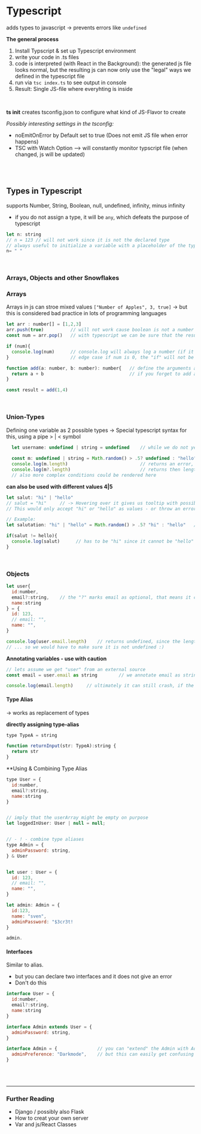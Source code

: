 # Typescript
adds types to javascript -> prevents errors like `undefined`

**The general process**
1. Install Typscript & set up Typescript environment
2. write your code in .ts files
3. code is interpreted (with React in the Background): the generated js file looks normal, but the resulting js can now only use the "legal" ways we defined in the typescript file
4. run via `tsc index.ts` to see output in console
5. Result: Single JS-file where everyhting is inside

<br>

**ts init**
creates tsconfig.json to configure what kind of JS-Flavor to create

*Possibly interesting settings in the tsconfig:*
* noEmitOnError by Default set to true (Does not emit JS file when error happens)
* TSC with Watch Option --> will constantly monitor typscript file (when changed, js will be updated)

<br>

<br>

## Types in Typescript
supports Number, String, Boolean, null, undefined, infinity, minus infinity
* if you do not assign a type, it will be `any`, which defeats the purpose of typescript

```jsx
let n: string
// n = 123 // will not work since it is not the declared type
// always useful to initialize a variable with a placeholder of the type (e.g. an empty string, false, ...)
n= " "
```

<br>

### Arrays, Objects and other Snowflakes
### Arrays
Arrays in js can stroe mixed values `["Number of Apples", 3, true]` 
-> but this is considered bad practice in lots of programming languages 

```jsx
let arr : number[] = [1,2,3]
arr.push(true)          // will not work cause boolean is not a number
const num = arr.pop()   // with typescript we can be sure that the result is either a number or undefined

if (num){
  console.log(num)      // console.log will always log a number (if it logs), since the condition is either a number or false
}                       // edge case if num is 0, the "if" will not be executed, because it is falsy

function add(a: number, b: number): number{   // define the arguments as type:number AND the type of the return value
  return a + b                                // if you forget to add a "return", typescript will also give an error
}

const result = add(1,4)
```

<br>

### Union-Types
Defining one variable as 2 possible types
-> Special typescript syntax for this, using a pipe > | < symbol

```jsx
  let username: undefined | string = undefined    // while we do not yet have a username it is undefined, when we do, it will be a string
  
  const m: undefined | string = Math.random() > .5? undefined : "hello"
  console.log(m.length)                           // returns an error, because it may be undefined
  console.log(m?.length)                          // returns then length if it's a string, otherwise it is undefined
  // also more complex conditions could be rendered here
```

**can also be used with different values 4|5**
```jsx
let salut: "hi" | "hello"
// salut = "hi"     // -> Hovering over it gives us tooltip with possibly assignable values
// This would only accept "hi" or "hello" as values - or throw an error

// Example:
let salutation: "hi" | "hello" = Math.random() > .5? "hi" : "hello"   // randomly selects hi or hello

if(salut != hello){
  console.log(salut)      // has to be "hi" since it cannot be "hello"
}
```

<br>

### Objects

```jsx
let user{
  id:number,
  email?:string,    // the "?" marks email as optional, that means it could be string or undefined
  name:string
} = {
  id: 123,
  // email: "",
  name: "",
}

console.log(user.email.length)    // returns undefined, since the length attribute cannot be read from something that is undefined
// ... so we would have to make sure it is not undefined :)

```

**Annotating variables - use with caution**
```jsx
// lets assume we get "user" from an external source
const email = user.email as string        // we annotate email as string

console.log(email.length)     // ultimately it can still crash, if the value was undefined
```


#### Type Alias
-> works as replacement of types

**directly assigning type-alias**
```jsx
type TypeA = string

function returnInput(str: TypeA):string {
  return str
}
```

**Using & Combining Type Alias
```jsx
type User = {
  id:number,
  email?:string,
  name:string
} 


// imply that the userArray might be empty on purpose 
let loggedInUser: User | null = null;  


// - ! - combine type aliases
type Admin = {
  adminPassword: string,
} & User        


let user : User = {
  id: 123,
  // email: "",
  name: "",
}

let admin: Admin = {
  id:123,
  name: "sven",
  adminPassword: "$3cr3t!
}

admin.
```

#### Interfaces
Similar to alias.
* but you can declare two interfaces and it does not give an error
* Don't do this

```jsx
interface User = {
  id:number,
  email?:string,
  name:string
} 

interface Admin extends User = {
  adminPassword: string,
}

interface Admin = {               // you can "extend" the Admin with Admin and add to it
  adminPreference: "Darkmode",    // but this can easily get confusing
}
```

<br>

<br>

----------------------------


### Further Reading
- Django / possibly also Flask
- How to creat your own server
- Var and js/React Classes
